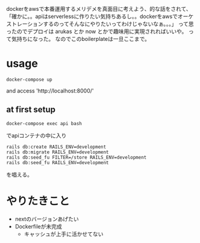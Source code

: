 dockerをawsで本番運用するメリデメを真面目に考えよう、的な話をされて、
「確かに。。apiはserverlessに作りたい気持ちあるし。。dockerをawsでオーケストレーションするのってそんなにやりたいってわけじゃないなぁ。。。」
って思ったのでデプロイは arukas とか now とかで趣味用に実現されればいいや。
って気持ちになった。
なのでこのboilerplateは一旦ここまで。

# usage
```
docker-compose up
```
and access 'http://localhost:8000/'

## at first setup
```
docker-compose exec api bash
```
でapiコンテナの中に入り
```
rails db:create RAILS_ENV=development
rails db:migrate RAILS_ENV=development
rails db:seed_fu FILTER=/store RAILS_ENV=development
rails db:seed_fu RAILS_ENV=development
```
を唱える。

# やりたきこと
- nextのバージョンあげたい
- Dockerfileが未完成
  - キャッシュが上手に活かせてない
